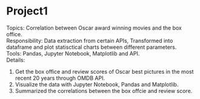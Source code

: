 # Project1
Topics: Correlation between Oscar award winning movies and the box office.</br>
Responsibility: Data extraction from certain APIs, Transformed into dataframe and plot statisctical charts between different parameters.</br>
Tools: Pandas, Jupyter Notebook, Matplotlib and API.</br>
Details:</br>
  1. Get the box office and review scores of Oscar best pictures in the most recent 20 years through OMDB API.</br>
  2. Visualize the data with Jupyter Notebook, Pandas and Matplotlib.</br>
  3. Summarized the correlations between the box offcie and review score.</br>
